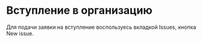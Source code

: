 # Вступление в организацию

Для подачи заявки на вступление воспользуесь вкладкой Issues, кнопка New issue.